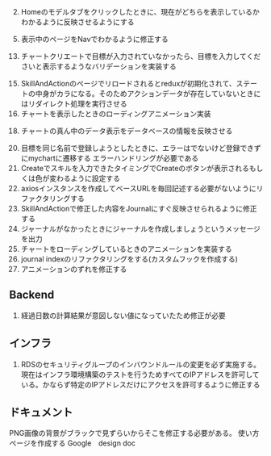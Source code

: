 
2. Homeのモデルタブをクリックしたときに、現在がどちらを表示しているかわかるように反映させるようにする
<!-- 4. Homeのアイコンをホバーしたときにアニメーションをかけるようにする -->
5. 表示中のページをNavでわかるように修正する
<!-- 7. 追加済みのアクションの変更できる仕様に変更 -->
<!-- 8. ヘッダーのロゴをクリックしたらホームに遷移するように変更 -->
<!-- 9. スクロールが発生したときに、ヘッダーがじゃまにならないように修正する -->
<!-- 10. skill and actionページでアクションを追加編集をできるようにする -->
<!-- 11. Actionsの表示に関して、本人とユーザーの表示によって振り返りの表示非表示を判定していく -->
<!-- 12. 振り返りへのリンクボタンでアクションごとに振り返りを入力できるようにしていて、そこに関しては、クエリを付与してリクエストを飛ばすように修正していこう。そうすることでそのクエリを元にして、インプット内容にも反映できるように修正していく -->
13. チャートクリエートで目標が入力されていなかったら、目標を入力してくださいと表示するようなバリデーションを実装する
<!-- 14. チャートクリエートでアクションが入力されていなかったら、軽さを表すようなアニメーションを実装する -->
15. SkillAndActionのページでリロードされるとreduxが初期化されて、ステートの中身がカラになる。そのためアクションデータが存在していないときにはリダイレクト処理を実行させる
16. チャートを表示したときのローディングアニメーション実装
<!-- 17. チャートを読み込んで丸くなるときのアニメーション実装 -->
18. チャートの真ん中のデータ表示をデータベースの情報を反映させる
<!-- 19. AddModalActionを削除、修正できるように変更する -->
20. 目標を同じ名前で登録しようとしたときに、エラーはでないけど登録できずにmychartに遷移する
    エラーハンドリングが必要である
21. Createでスキルを入力できたタイミングでCreateのボタンが表示されるもしくは色が変わるように設定する
22. axiosインスタンスを作成してベースURLを毎回記述する必要がないようにリファクタリングする
23. SkillAndActionで修正した内容をJournalにすぐ反映させられるように修正する
24. ジャーナルがなかったときにジャーナルを作成しましょうというメッセージを出力
25. チャートをローディングしているときのアニメーションを実装する
26. journal indexのリファクタリングをする(カスタムフックを作成する)
27. アニメーションのずれを修正する

## Backend
1. 経過日数の計算結果が意図しない値になっていたため修正が必要


## インフラ
1. RDSのセキュリティグループのインバウンドルールの変更を必ず実施する。現在はインフラ環境構築のテストを行うためすべてのIPアドレスを許可している。かならず特定のIPアドレスだけにアクセスを許可するように修正する

## ドキュメント
PNG画像の背景がブラックで見ずらいからそこを修正する必要がある。
使い方ページを作成する
Google　design doc